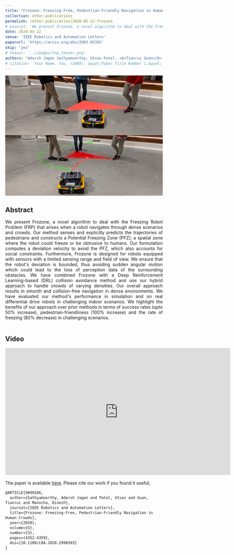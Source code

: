 ```yaml
---
title: "Frozone: Freezing-Free, Pedestrian-Friendly Navigation in Human Crowds"
collection: other-publications
permalink: /other-publication/2020-05-22-frozone
# excerpt: 'We present Frozone, a novel algorithm to deal with the Freezing Robot Problem (FRP) that arises when a robot navigates through dense scenarios and crowds. Our method senses and explicitly predicts the trajectories of pedestrians and constructs a Potential Freezing Zone (PFZ); a spatial zone where the robot could freeze or be obtrusive to humans. Our formulation computes a deviation velocity to avoid the PFZ, which also accounts for social constraints. Our overall approach results in smooth and collision-free navigation in dense environments.'
date: 2020-05-22
venue: 'IEEE Robotics and Automation Letters'
paperurl: 'https://arxiv.org/abs/2003.05395'
skip: "yes"
# teaser: '../images/tnp_teaser.png'
authors: "Adarsh Jagan Sathyamoorthy, Utsav Patel, <b>Tianrui Guan</b>, and Dinesh Manocha"
# citation: 'Your Name, You. (2009). &quot;Paper Title Number 1.&quot; <i>Journal 1</i>. 1(1).'
---
```

<p style="text-align:center;">
<img src="../images/frozone_teaser.jpg" width="512" height="384">
</p>

## Abstract

<div style="text-align: justify"> We present Frozone, a novel algorithm to deal with the Freezing Robot Problem (FRP) that arises when a robot navigates through dense scenarios and crowds. Our method senses and explicitly predicts the trajectories of pedestrians and constructs a Potential Freezing Zone (PFZ); a spatial zone where the robot could freeze or be obtrusive to humans. Our formulation computes a deviation velocity to avoid the PFZ, which also accounts for social constraints. Furthermore, Frozone is designed for robots equipped with sensors with a limited sensing range and field of view. We ensure that the robot's deviation is bounded, thus avoiding sudden angular motion which could lead to the loss of perception data of the surrounding obstacles. We have combined Frozone with a Deep Reinforcement Learning-based (DRL) collision avoidance method and use our hybrid approach to handle crowds of varying densities. Our overall approach results in smooth and collision-free navigation in dense environments. We have evaluated our method's performance in simulation and on real differential drive robots in challenging indoor scenarios. We highlight the benefits of our approach over prior methods in terms of success rates (upto 50% increase), pedestrian-friendliness (100% increase) and the rate of freezing (80% decrease) in challenging scenarios.</div>

<br>

## Video
<iframe width="720" height="405" src="https://www.youtube.com/embed/bejfMfpUyXA" frameborder="0" allow="accelerometer; autoplay; encrypted-media; gyroscope; picture-in-picture" allowfullscreen></iframe>

<br>

The paper is available [here](https://arxiv.org/abs/2003.05395). Please cite our work if you found it useful,

```
@ARTICLE{9099106,
  author={Sathyamoorthy, Adarsh Jagan and Patel, Utsav and Guan, Tianrui and Manocha, Dinesh},
  journal={IEEE Robotics and Automation Letters}, 
  title={Frozone: Freezing-Free, Pedestrian-Friendly Navigation in Human Crowds}, 
  year={2020},
  volume={5},
  number={3},
  pages={4352-4359},
  doi={10.1109/LRA.2020.2996593}
}
```
